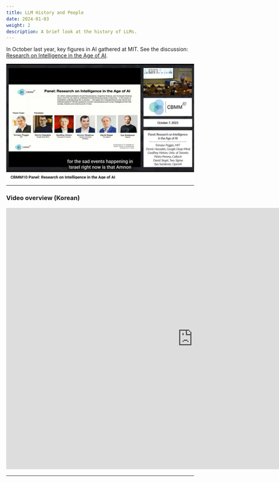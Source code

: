 ```yaml
---
title: LLM History and People
date: 2024-01-03
weight: 2
description: A brief look at the history of LLMs.
---
```


In October last year, key figures in AI gathered at MIT. See the discussion: [Research on Intelligence in the Age of AI]( https://youtu.be/Gg-w_n9NJIE?t=3 ).

![Deep Learning History](image-1.png)

---
### Video overview (Korean)

<iframe width="1000" height="700" src="https://www.youtube.com/embed/fGI8_oTjKsU?si=FrpS4MNfIDccnQJd&amp;controls=0&autoplay=1&mute=1&controls=0&loop=1" title="YouTube video player" frameborder="0" allow="accelerometer; autoplay; clipboard-write; encrypted-media; gyroscope; picture-in-picture; web-share" allowfullscreen></iframe>

---

